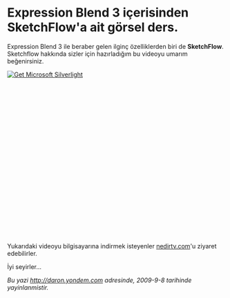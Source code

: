 # Expression Blend 3 içerisinden SketchFlow'a ait görsel ders. 

Expression Blend 3 ile beraber gelen ilginç özelliklerden biri de
**SketchFlow**. Sketchflow hakkında sizler için hazırladığım bu videoyu
umarım beğenirsiniz.

<div style="width:512px;height:384px;">

[![Get Microsoft
Silverlight](http://go2.microsoft.com/fwlink/?LinkId=108181)](http://go2.microsoft.com/fwlink/?LinkID=124807)

</div>

Yukarıdaki videoyu bilgisayarına indirmek isteyenler
[nedirtv.com](http://www.nedirtv.com/video/darony_0709_sketchflow.aspx)'u
ziyaret edebilirler.

İyi seyirler...


*Bu yazi http://daron.yondem.com adresinde, 2009-9-8 tarihinde yayinlanmistir.*
